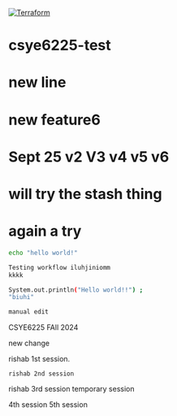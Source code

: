 [![Terraform](https://github.com/rishab-testing/csye6225-test/actions/workflows/tf.validate.yml/badge.svg?branch=main)](https://github.com/rishab-testing/csye6225-test/actions/workflows/tf.validate.yml)

# csye6225-test

# new line

# new feature6

# Sept 25 v2 V3 v4 v5 v6

# will try the stash thing

# again a try

```bash
echo "hello world!"

Testing workflow iluhjiniomm
kkkk

System.out.println("Hello world!!") ;
"biuhi"

manual edit

```

CSYE6225 FAll 2024

new change

rishab 1st session.
```
rishab 2nd session

```
rishab 3rd session
temporary session

4th session
5th session